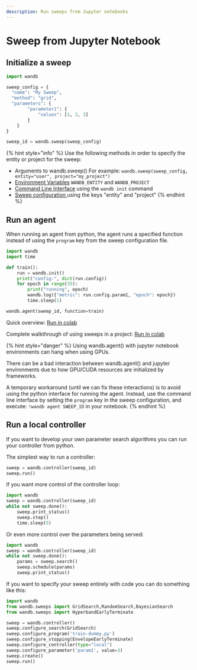 ```yaml
---
description: Run sweeps from Jupyter notebooks
---
```


# Sweep from Jupyter Notebook

## Initialize a sweep

```python
import wandb

sweep_config = {
  "name": "My Sweep",
  "method": "grid",
  "parameters": {
        "parameter1": {
            "values": [1, 2, 3]
        }
    }
}

sweep_id = wandb.sweep(sweep_config)
```

{% hint style="info" %}
Use the following methods in order to specify the entity or project for the sweep:

* Arguments to wandb.sweep\(\) For example: `wandb.sweep(sweep_config, entity="user", project="my_project")`
* [Environment Variables](../library/advanced/environment-variables.md) `WANDB_ENTITY` and `WANDB_PROJECT`
* [Command Line Interface](../library/cli.md) using the `wandb init` command
* [Sweep configuration ](configuration.md)using the keys "entity" and "project"
{% endhint %}

## Run an agent

When running an agent from python, the agent runs a specified function instead of using the `program` key from the sweep configuration file.

```python
import wandb
import time

def train():
    run = wandb.init()
    print("config:", dict(run.config))
    for epoch in range(35):
        print("running", epoch)
        wandb.log({"metric": run.config.param1, "epoch": epoch})
        time.sleep(1)

wandb.agent(sweep_id, function=train)
```

Quick overview: [Run in colab](https://colab.research.google.com/github/wandb/examples/blob/master/sweeps-python/notebook.ipynb)

Complete walkthrough of using sweeps in a project: [Run in colab](https://colab.research.google.com/drive/181GCGp36_75C2zm7WLxr9U2QjMXXoibt)

{% hint style="danger" %}
Using wandb.agent\(\) with jupyter notebook environments can hang when using GPUs.  
  
There can be a bad interaction between wandb.agent\(\) and jupyter environments due to how GPU/CUDA resources are initialized by frameworks.  
  
A temporary workaround \(until we can fix these interactions\) is to avoid using the python interface for running the agent.  Instead, use the command line interface by setting the `program` key in the sweep configuration, and execute: `!wandb agent SWEEP_ID` in your notebook.
{% endhint %}

## Run a local controller

If you want to develop your own parameter search algorithms you can run your controller from python.

The simplest way to run a controller:

```python
sweep = wandb.controller(sweep_id)
sweep.run()
```

If you want more control of the controller loop:

```python
import wandb
sweep = wandb.controller(sweep_id)
while not sweep.done():
    sweep.print_status()
    sweep.step()
    time.sleep(5)
```

Or even more control over the parameters being served:

```python
import wandb
sweep = wandb.controller(sweep_id)
while not sweep.done():
    params = sweep.search()
    sweep.schedule(params)
    sweep.print_status()
```

If you want to specify your sweep entirely with code you can do something like this:

```python
import wandb
from wandb.sweeps import GridSearch,RandomSearch,BayesianSearch
from wandb.sweeps import HyperbandEarlyTerminate

sweep = wandb.controller()
sweep.configure_search(GridSearch)
sweep.configure_program('train-dummy.py')
sweep.configure_stopping(EnvelopeEarlyTerminate)
sweep.configure_controller(type="local")
sweep.configure_parameter('param1', value=3)
sweep.create()
sweep.run()
```

